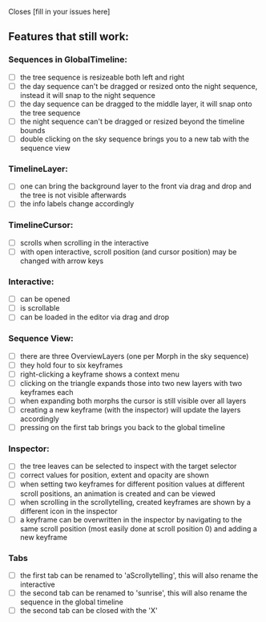 Closes [fill in your issues here]

## Features that still work:
### Sequences in GlobalTimeline:

- [ ] the tree sequence is resizeable both left and right
- [ ] the day sequence can't be dragged or resized onto the night sequence, instead it will snap to the night sequence
- [ ] the day sequence can be dragged to the middle layer, it will snap onto the tree sequence
- [ ] the night sequence can't be dragged or resized beyond the timeline bounds
- [ ] double clicking on the sky sequence brings you to a new tab with the sequence view

### TimelineLayer:

- [ ] one can bring the background layer to the front via drag and drop and the tree is not visible afterwards
- [ ] the info labels change accordingly

### TimelineCursor:

- [ ] scrolls when scrolling in the interactive
- [ ] with open interactive, scroll position (and cursor position) may be changed with arrow keys

### Interactive:

- [ ] can be opened
- [ ] is scrollable
- [ ] can be loaded in the editor via drag and drop

### Sequence View:

- [ ] there are three OverviewLayers (one per Morph in the sky sequence)
- [ ] they hold four to six keyframes
- [ ] right-clicking a keyframe shows a context menu
- [ ] clicking on the triangle expands those into two new layers with two keyframes each
- [ ] when expanding both morphs the cursor is still visible over all layers
- [ ] creating a new keyframe (with the inspector) will update the layers accordingly
- [ ] pressing on the first tab brings you back to the global timeline

### Inspector:

- [ ] the tree leaves can be selected to inspect with the target selector
- [ ] correct values for position, extent and opacity are shown
- [ ] when setting two keyframes for different position values at different scroll positions, an animation is created and can be viewed
- [ ] when scrolling in the scrollytelling, created keyframes are shown by a different icon in the inspector
- [ ] a keyframe can be overwritten in the inspector by navigating to the same scroll position (most easily done at scroll position 0) and adding a new keyframe

### Tabs
- [ ] the first tab can be renamed to 'aScrollytelling', this will also rename the interactive
- [ ] the second tab can be renamed to 'sunrise', this will also rename the sequence in the global timeline
- [ ] the second tab can be closed with the 'X'